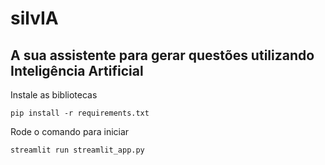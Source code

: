 # silvIA
## A sua assistente para gerar questões utilizando Inteligência Artificial

Instale as bibliotecas
```console
pip install -r requirements.txt
```

Rode o comando para iniciar
```console
streamlit run streamlit_app.py
```
